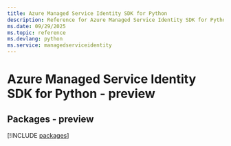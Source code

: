 ```yaml
---
title: Azure Managed Service Identity SDK for Python
description: Reference for Azure Managed Service Identity SDK for Python
ms.date: 09/29/2025
ms.topic: reference
ms.devlang: python
ms.service: managedserviceidentity
---
```

# Azure Managed Service Identity SDK for Python - preview
## Packages - preview
[!INCLUDE [packages](managed-service-identity-index.md)]